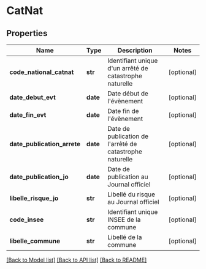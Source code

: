 # CatNat

## Properties
Name | Type | Description | Notes
------------ | ------------- | ------------- | -------------
**code_national_catnat** | **str** | Identifiant unique d&#x27;un arrêté de catastrophe naturelle | [optional] 
**date_debut_evt** | **date** | Date début de l&#x27;évènement | [optional] 
**date_fin_evt** | **date** | Date fin de l&#x27;évènement | [optional] 
**date_publication_arrete** | **date** | Date de publication de l&#x27;arrêté de catastrophe naturelle | [optional] 
**date_publication_jo** | **date** | Date de publication au Journal officiel | [optional] 
**libelle_risque_jo** | **str** | Libellé du risque au Journal officiel | [optional] 
**code_insee** | **str** | Identifiant unique INSEE de la commune | [optional] 
**libelle_commune** | **str** | Libellé de la commune | [optional] 

[[Back to Model list]](../README.md#documentation-for-models) [[Back to API list]](../README.md#documentation-for-api-endpoints) [[Back to README]](../README.md)

